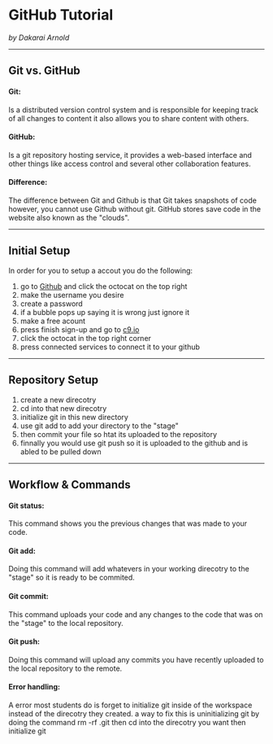 # GitHub Tutorial

_by Dakarai Arnold_

---
## Git vs. GitHub
#### Git: 
Is a distributed version control system and is responsible for keeping track of all changes to content it also allows you to share content with others.  
#### GitHub:  
Is a git repository hosting service, it provides a web-based interface and other things like access control and several other collaboration features.  
#### Difference:  
The difference between Git and Github is that Git takes snapshots of code however, you cannot use Github without git. GitHub stores save code in the website also known as the "clouds".




---
## Initial Setup  
In order for you to setup a accout you do the following:  
1) go to [Github](github.com) and click the octocat on the top right  
2) make the username you desire  
3) create a password  
4) if a bubble pops up saying it is wrong just ignore it  
5) make a free acount   
6) press finish sign-up and go to [c9.io](c9.io)  
7) click the octocat in the top right corner  
8) press connected services to connect it to your github  




---
## Repository Setup  
1) create a new direcotry  
2) cd into that new direcotry  
3) initialize git in this new directory  
4) use git add to add your directory to the "stage"  
5) then commit your file so htat its uploaded to the repository  
6) finnally you would use git push so it is uploaded to the github and is abled to be pulled down   




---
## Workflow & Commands
#### Git status:
This command shows you the previous changes that was made to your code.  

#### Git add:
Doing this command will add whatevers in your working direcotry to  the "stage" so it is ready to be commited.

#### Git commit:  
This command uploads your code and any changes to the code that was on the "stage" to the local repository.

#### Git push: 
Doing this command will upload any commits you have recently uploaded to the local repository to the remote.  
#### Error handling:  
A error most students do is forget to initialize git inside of the workspace instead of the direcotry they created. a way to fix this is uninitializing git by doing the command rm -rf .git then cd into the direcotry you want then initialize git
